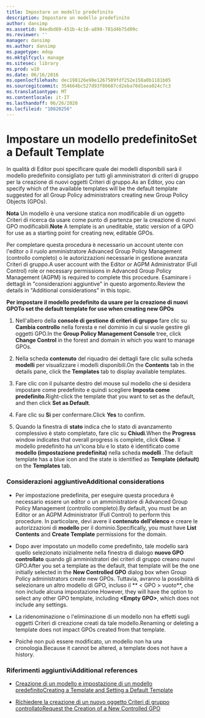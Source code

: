 ```yaml
---
title: Impostare un modello predefinito
description: Impostare un modello predefinito
author: dansimp
ms.assetid: 84edbd69-451b-4c10-a898-781d4b75d09c
ms.reviewer: ''
manager: dansimp
ms.author: dansimp
ms.pagetype: mdop
ms.mktglfcycl: manage
ms.sitesec: library
ms.prod: w10
ms.date: 06/16/2016
ms.openlocfilehash: dec198126e98e1267589fdf252e158a0b1181b05
ms.sourcegitcommit: 354664bc527d93f80687cd2eba70d1eea024c7c3
ms.translationtype: MT
ms.contentlocale: it-IT
ms.lasthandoff: 06/26/2020
ms.locfileid: "10820256"
---
```

# <span data-ttu-id="3341f-103">Impostare un modello predefinito</span><span class="sxs-lookup"><span data-stu-id="3341f-103">Set a Default Template</span></span>


<span data-ttu-id="3341f-104">In qualità di Editor puoi specificare quale dei modelli disponibili sarà il modello predefinito consigliato per tutti gli amministratori di criteri di gruppo per la creazione di nuovi oggetti Criteri di gruppo.</span><span class="sxs-lookup"><span data-stu-id="3341f-104">As an Editor, you can specify which of the available templates will be the default template suggested for all Group Policy administrators creating new Group Policy Objects (GPOs).</span></span>

<span data-ttu-id="3341f-105">**Nota**  Un modello è una versione statica non modificabile di un oggetto Criteri di ricerca da usare come punto di partenza per la creazione di nuovi GPO modificabili.</span><span class="sxs-lookup"><span data-stu-id="3341f-105">**Note** A template is an uneditable, static version of a GPO for use as a starting point for creating new, editable GPOs.</span></span>

 

<span data-ttu-id="3341f-106">Per completare questa procedura è necessario un account utente con l'editor o il ruolo amministratore Advanced Group Policy Management (controllo completo) o le autorizzazioni necessarie in gestione avanzata Criteri di gruppo.</span><span class="sxs-lookup"><span data-stu-id="3341f-106">A user account with the Editor or AGPM Administrator (Full Control) role or necessary permissions in Advanced Group Policy Management (AGPM) is required to complete this procedure.</span></span> <span data-ttu-id="3341f-107">Esaminare i dettagli in "considerazioni aggiuntive" in questo argomento.</span><span class="sxs-lookup"><span data-stu-id="3341f-107">Review the details in "Additional considerations" in this topic.</span></span>

**<span data-ttu-id="3341f-108">Per impostare il modello predefinito da usare per la creazione di nuovi GPO</span><span class="sxs-lookup"><span data-stu-id="3341f-108">To set the default template for use when creating new GPOs</span></span>**

1.  <span data-ttu-id="3341f-109">Nell'albero della **console di gestione di criteri di gruppo** fare clic su **Cambia controllo** nella foresta e nel dominio in cui si vuole gestire gli oggetti GPO.</span><span class="sxs-lookup"><span data-stu-id="3341f-109">In the **Group Policy Management Console** tree, click **Change Control** in the forest and domain in which you want to manage GPOs.</span></span>

2.  <span data-ttu-id="3341f-110">Nella scheda **contenuto** del riquadro dei dettagli fare clic sulla scheda **modelli** per visualizzare i modelli disponibili.</span><span class="sxs-lookup"><span data-stu-id="3341f-110">On the **Contents** tab in the details pane, click the **Templates** tab to display available templates.</span></span>

3.  <span data-ttu-id="3341f-111">Fare clic con il pulsante destro del mouse sul modello che si desidera impostare come predefinito e quindi scegliere **Imposta come predefinito**.</span><span class="sxs-lookup"><span data-stu-id="3341f-111">Right-click the template that you want to set as the default, and then click **Set as Default**.</span></span>

4.  <span data-ttu-id="3341f-112">Fare clic su **Sì** per confermare.</span><span class="sxs-lookup"><span data-stu-id="3341f-112">Click **Yes** to confirm.</span></span>

5.  <span data-ttu-id="3341f-113">Quando la finestra di **stato** indica che lo stato di avanzamento complessivo è stato completato, fare clic su **Chiudi**.</span><span class="sxs-lookup"><span data-stu-id="3341f-113">When the **Progress** window indicates that overall progress is complete, click **Close**.</span></span> <span data-ttu-id="3341f-114">Il modello predefinito ha un'icona blu e lo stato è identificato come **modello (impostazione predefinita)** nella scheda **modelli** .</span><span class="sxs-lookup"><span data-stu-id="3341f-114">The default template has a blue icon and the state is identified as **Template (default)** on the **Templates** tab.</span></span>

### <span data-ttu-id="3341f-115">Considerazioni aggiuntive</span><span class="sxs-lookup"><span data-stu-id="3341f-115">Additional considerations</span></span>

-   <span data-ttu-id="3341f-116">Per impostazione predefinita, per eseguire questa procedura è necessario essere un editor o un amministratore di Advanced Group Policy Management (controllo completo).</span><span class="sxs-lookup"><span data-stu-id="3341f-116">By default, you must be an Editor or an AGPM Administrator (Full Control) to perform this procedure.</span></span> <span data-ttu-id="3341f-117">In particolare, devi avere il **contenuto dell'elenco** e creare le autorizzazioni di **modello** per il dominio.</span><span class="sxs-lookup"><span data-stu-id="3341f-117">Specifically, you must have **List Contents** and **Create Template** permissions for the domain.</span></span>

-   <span data-ttu-id="3341f-118">Dopo aver impostato un modello come predefinito, tale modello sarà quello selezionato inizialmente nella finestra di dialogo **nuovo GPO controllato** quando gli amministratori dei criteri di gruppo creano nuovi GPO.</span><span class="sxs-lookup"><span data-stu-id="3341f-118">After you set a template as the default, that template will be the one initially selected in the **New Controlled GPO** dialog box when Group Policy administrators create new GPOs.</span></span> <span data-ttu-id="3341f-119">Tuttavia, avranno la possibilità di selezionare un altro modello di GPO, incluso il \*\* &lt; GPO &gt; vuoto\*\*, che non include alcuna impostazione.</span><span class="sxs-lookup"><span data-stu-id="3341f-119">However, they will have the option to select any other GPO template, including **&lt;Empty GPO&gt;**, which does not include any settings.</span></span>

-   <span data-ttu-id="3341f-120">La ridenominazione o l'eliminazione di un modello non ha effetti sugli oggetti Criteri di creazione creati da tale modello.</span><span class="sxs-lookup"><span data-stu-id="3341f-120">Renaming or deleting a template does not impact GPOs created from that template.</span></span>

-   <span data-ttu-id="3341f-121">Poiché non può essere modificato, un modello non ha una cronologia.</span><span class="sxs-lookup"><span data-stu-id="3341f-121">Because it cannot be altered, a template does not have a history.</span></span>

### <span data-ttu-id="3341f-122">Riferimenti aggiuntivi</span><span class="sxs-lookup"><span data-stu-id="3341f-122">Additional references</span></span>

-   [<span data-ttu-id="3341f-123">Creazione di un modello e impostazione di un modello predefinito</span><span class="sxs-lookup"><span data-stu-id="3341f-123">Creating a Template and Setting a Default Template</span></span>](creating-a-template-and-setting-a-default-template-agpm30ops.md)

-   [<span data-ttu-id="3341f-124">Richiedere la creazione di un nuovo oggetto Criteri di gruppo controllato</span><span class="sxs-lookup"><span data-stu-id="3341f-124">Request the Creation of a New Controlled GPO</span></span>](request-the-creation-of-a-new-controlled-gpo-agpm30ops.md)

 

 





